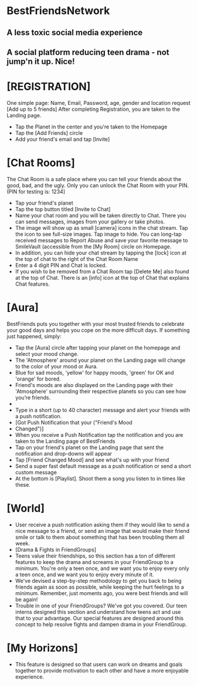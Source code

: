 # BestFriendsNetwork

## A less toxic social media experience

## A social platform reducing teen drama - not jump'n it up. Nice!

# [REGISTRATION]
One simple page: Name, Email, Password, age, gender and location request
[Add up to 5 friends]
After completing Registration, you are taken to the Landing page.
- ﻿﻿Tap the Planet in the center and you're taken to the Homepage
- ﻿﻿Tap the [Add Friends] circle
- ﻿﻿Add your friend's email and tap [Invite]

# [Chat Rooms]
The Chat Room is a safe place where you can tell your friends about the good, bad, and the ugly.
Only you can unlock the Chat Room with your PIN.
(PIN for testing is: 1234]
- ﻿﻿Tap your friend's planet
- ﻿﻿Tap the top button titled [Invite to Chat]
- ﻿﻿Name your chat room and you will be taken directly to Chat. There you can send messages, images from your gallery or take photos.
- ﻿﻿The image will show up as small [camera] icons in the chat stream. Tap the icon to see full-size images. Tap image to hide. You can long-tap received messages to Report Abuse and save your favorite message to SmileVault (accessible from the [My Room] circle on Homepage.
- ﻿﻿In addition, you can hide your chat stream by tapping the [lock] icon at the top of chat to the right of the Chat Room Name
- ﻿﻿Enter a 4 digit PIN and Chat is locked.
- ﻿﻿If you wish to be removed from a Chat Room tap [Delete Me] also found at the top of Chat. There is an [info] icon at the top of Chat that explains Chat features.

# [Aura]
BestFriends puts you together with your most trusted friends to celebrate your good days and helps you cope on the more difficult days. If something just happened, simply:
- ﻿﻿Tap the [Aura] circle after tapping your planet on the homepage and select your mood change.
- ﻿﻿The 'Atmosphere' around your planet on the Landing page will change to the color of your mood or Aura.
- ﻿﻿Blue for sad moods, 'yellow' for happy moods,
'green' for OK and 'orange' for bored.
- ﻿Friend's moods are also displayed on the Landing page with their 'Atmosphere' surrounding their respective planets so you can see how you’re friends.
- 
- Type in a short (up to 40 character) message and alert your friends with a push notification.
- [Got Push Notification that your ("Friend's Mood
- Changed")]
- When you receive a Push Notification tap the notification and you are taken to the Landing page of BestFriends
- ﻿﻿Tap on your friend's planet on the Landing page that sent the notification and drop-downs will appear
- ﻿﻿Tap [Friend Changed Mood] and see what's up with your friend
- ﻿﻿Send a super fast default message as a push notification or send a short custom message
- ﻿﻿At the bottom is [Playlist]. Shoot them a song you listen to in times like these.

# [World]

- User receive a push notification asking them if they would like to send a nice message to a friend, or send an image that would make their friend smile or talk to them about something that has been troubling them all week.
- [Drama & Fights in FriendGroups]
- Teens value their friendships, so this section has a ton of different features to keep the drama and screams in your FriendGroup to a minimum. You're only a teen once, and we want you to enjoy every only a teen once, and we want you to enjoy every minute of it.
- We've devised a step-by-step methodology to get you back to being friends again as soon as possible, while keeping the hurt feelings to a minimum. Remember, just moments ago, you were best friends and will be again!
- Trouble in one of your FriendGroups? We've got you covered. Our teen interns designed this section and understand how teens act and use that to your advantage. Our special features are designed around this concept to help resolve fights and dampen drama in your FriendGroup.

# [My Horizons]
- This feature is designed so that users can work on dreams and goals together to provide motivation to each other and have a more enjoyable experience.
